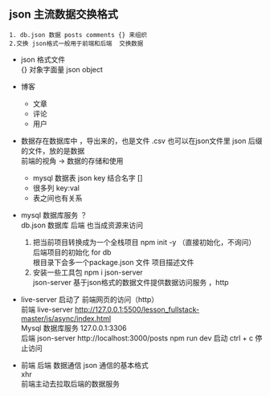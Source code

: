 ## json 主流数据交换格式    
    1. db.json 数据 posts comments {} 来组织  
    2.交换 json格式一般用于前端和后端  交换数据  
- json 格式文件   
    {} 对象字面量   json object    

- 博客   
    - 文章   
    - 评论  
    - 用户    

- 数据存在数据库中 ，导出来的，也是文件 .csv 
    也可以在json文件里   json 后缀的文件，放的是数据   
    前端的视角  -> 数据的存储和使用  
    - mysql 数据表   json key    结合名字  []  
    - 很多列    key:val    
    - 表之间也有关系   

- mysql 数据库服务 ？  
    db.json 数据库  后端  也当成资源来访问   
    1. 把当前项目转换成为一个全栈项目   npm init -y （直接初始化，不询问）   后端项目的初始化  for db   
        根目录下会多一个package.json 文件    项目描述文件    
    2. 安装一些工具包  npm i json-server  
        json-server 基于json格式的数据文件提供数据访问服务  ，http 
  
- live-server 启动了  前端网页的访问（http）  
    前端 live-server  http://127.0.0.1:5500/lesson_fullstack-master/js/async/index.html     
    Mysql  数据库服务  127.0.0.1:3306  
    后端  json-server    http://localhost:3000/posts   npm run dev 启动  ctrl + c 停止访问

- 前端  后端  数据通信  json  通信的基本格式   
    xhr    
    前端主动去拉取后端的数据服务  